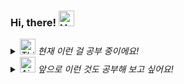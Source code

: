 ### Hi, there! <img src="https://raw.githubusercontent.com/Tarikul-Islam-Anik/Animated-Fluent-Emojis/master/Emojis/Hand%20gestures/Hand%20with%20Fingers%20Splayed%20Light%20Skin%20Tone.png" alt="Hand with Fingers Splayed Light Skin Tone" width="25" height="25" />

<i>
<details>
<summary>
  <img src="https://raw.githubusercontent.com/Tarikul-Islam-Anik/Animated-Fluent-Emojis/master/Emojis/Smilies/Thinking%20Face.png" alt="Thinking Face" width="25" height="25" /> 현재 이런 걸 공부 중이에요!
</summary>
   <br>
  
![html](https://img.shields.io/badge/HTML5-E34F26?style=flat-square&logo=html5&logoColor=white) ![css](https://img.shields.io/badge/css-1572B6?style=flat-square&logo=css3&logoColor=white) ![js](https://img.shields.io/badge/JavaScript-F7DF1E?style=flat-square&logo=JavaScript&logoColor=white) ![nodeJS](https://img.shields.io/badge/node.js-339933?style=flat-square&logo=Node.js&logoColor=white) ![ts](https://img.shields.io/badge/TypeScript-007ACC?style=flat-square&logo=typescript&logoColor=white) ![react](https://img.shields.io/badge/React-20232A?style=flat-square&logo=react&logoColor=61DAFB) ![sass](https://img.shields.io/badge/Sass-CC6699?style=flat-square&logo=sass&logoColor=white) ![jest](https://img.shields.io/badge/Jest-323330?style=flat-square&logo=Jest&logoColor=white)

</details>

<details>
<summary>
  <img src="https://raw.githubusercontent.com/Tarikul-Islam-Anik/Animated-Fluent-Emojis/master/Emojis/Travel%20and%20places/Airplane.png" alt="Airplane" width="25" height="25" /> 앞으로 이런 것도 공부해 보고 싶어요!
</summary>
   <br>

![vueJS](https://img.shields.io/badge/Vue.js-35495E?style=flat-square&logo=vue.js&logoColor=4FC08D) ![nextJS](https://img.shields.io/badge/next.js-000000?style=flat-square&logo=next.js&logoColor=white) ![styled-component](https://img.shields.io/badge/styled--components-DB7093?style=flat-square&logo=styled-components&logoColor=white) ![recoil](https://img.shields.io/badge/Recoil-61DAFB?style=flat-square&logo=recoil&logoColor=white) ![redux](https://img.shields.io/badge/Redux-593D88?style=flat-square&logo=redux&logoColor=white) 


</details>

</i>
